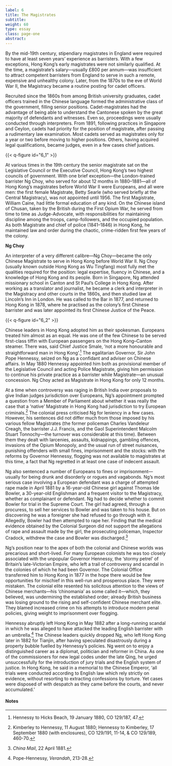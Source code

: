 ```yaml
---
label: 6
title: The Magistrates
subtitle:
weight: 60
type: essay
class: page-one
abstract:
---
```


By the mid-19th century, stipendiary magistrates in England were required to have at least seven years’ experience as barristers. With a few exceptions, Hong Kong’s early magistrates were not similarly qualified. At the time, a magistrate’s salary—usually £800 per annum—was insufficient to attract competent barristers from England to serve in such a remote, expensive and unhealthy colony. Later, from the 1870s to the eve of World War II, the Magistracy became a routine posting for cadet officers.

Recruited since the 1860s from among British university graduates, cadet officers trained in the Chinese language formed the administrative class of the government, filling senior positions. Cadet-magistrates had the advantage of being able to understand the Cantonese spoken by the great majority of defendants and witnesses. Even so, proceedings were usually conducted through interpreters. From 1891, following practices in Singapore and Ceylon, cadets had priority for the position of magistrate, after passing a rudimentary law examination. Most cadets served as magistrates only for a year or two before moving to higher positions. Others, having acquired legal qualifications, became judges, even in a few cases chief justices.

{{< q-figure id="6_1" >}}


At various times in the 19th century the senior magistrate sat on the Legislative Council or the Executive Council, Hong Kong’s two highest councils of government. With one brief exception—the London-trained barrister Ng Choy, who served for about 12 months in 1880–1881—all of Hong Kong’s magistrates before World War II were Europeans, and all were men: the first female Magistrate, Betty Searle (who served briefly at the Central Magistracy), was not appointed until 1956. The first Magistrate, William Caine, had little formal education of any kind. On the Chinese island of Chusan, taken by the British during the First Opium War, he served from time to time as Judge-Advocate, with responsibilities for maintaining discipline among the troops, camp-followers, and the occupied population. As both Magistrate and chief of police (1841–1846) in Hong Kong, he maintained law and order during the chaotic, crime-ridden first few years of the colony.




**Ng Choy**

An interpreter of a very different calibre—Ng Choy—became the only Chinese Magistrate to serve in Hong Kong before World War II. Ng Choy (usually known outside Hong Kong as Wu Tingfang) most fully met the qualities required for the position: legal expertise, fluency in Chinese, and a knowledge of Hong Kong and its people. Born in Singapore, Ng attended missionary school in Canton and St Paul’s College in Hong Kong. After working as a translator and journalist, he became a clerk and interpreter in the Magistracy and other courts in the 1860s, and then studied law at Lincoln’s Inn in London. He was called to the Bar in 1877, and returned to Hong Kong in 1878, where he practised as the colony’s first Chinese barrister and was later appointed its first Chinese Justice of the Peace.

{{< q-figure id="6_2" >}}

Chinese leaders in Hong Kong adopted him as their spokesman. Europeans treated him almost as an equal. He was one of the few Chinese to be served first-class tiffin with European passengers on the Hong Kong–Canton steamer. There was, said Chief Justice Smale, ‘not a more honourable and straightforward man in Hong Kong’.[^1] The egalitarian Governor, Sir John Pope Hennessy, seized on Ng as a confidant and adviser on Chinese affairs. In May 1880 Hennessy appointed him both as provisional member of the Legislative Council and acting Police Magistrate, giving him permission to continue his private practice as a barrister while Magistrate—an unusual concession. Ng Choy acted as Magistrate in Hong Kong for only 12 months.

At a time when controversy was raging in British India over proposals to give Indian judges jurisdiction over Europeans, Ng’s appointment prompted a question from a Member of Parliament about whether it was really the case that a ‘native’ Magistrate in Hong Kong had jurisdiction to try European criminals.[^2] The colonial press criticised Ng for leniency in a few cases. However, his sentences did not differ much from those imposed by his various fellow Magistrates (the former policeman Charles Vandeleur Creagh, the barrister J.J. Francis, and the Gaol Superintendent Malcolm Stuart Tonnochy—the turnover was considerable at this time). Between them they dealt with larcenies, assaults, kidnappings, gambling offences, invasions of the Opium Monopoly, and the usual run of street nuisances, punishing offenders with small fines, imprisonment and the stocks: with the reforms by Governor Hennessy, flogging was not available to magistrates at this time, a fact that Ng regretted in at least one case of indecent assault.

Ng also sentenced a number of Europeans to fines or imprisonment—usually for being drunk and disorderly or rogues and vagabonds. Ng’s most serious case involving a European defendant was a charge of attempted rape made in April 1881 by a 16-year-old Chinese girl against Thomas Ide Bowler, a 30-year-old Englishman and a frequent visitor to the Magistracy, whether as complainant or defendant. Ng had to decide whether to commit Bowler for trial in the Supreme Court. The girl had agreed, through a procuress, to sell her services to Bowler and was taken to his house. But on discovering he was a foreigner she had refused to go through with it. Allegedly, Bowler had then attempted to rape her. Finding that the medical evidence obtained by the Colonial Surgeon did not support the allegations of rape and assault made by the girl, the prosecuting policeman, Inspector Cradock, withdrew the case and Bowler was discharged.[^3]

Ng’s position near to the apex of both the colonial and Chinese worlds was precarious and short-lived. For many European colonists he was too closely associated with the unpopular Governor Hennessy, the ‘stormy petrel’ of Britain’s late-Victorian Empire, who left a trail of controversy and scandal in the colonies of which he had been Governor. The Colonial Office transferred him to Hong Kong in 1877 in the hope there would be few opportunities for mischief in this well-run and prosperous place. They were mistaken. The colonial elite resented his solicitous attention to the views of Chinese merchants—his ‘chinomania’ as some called it—which, they believed, was undermining the established order; already British business was losing ground to the rising and self-confident Chinese merchant elite. They blamed increased crime on his attempts to introduce modern penal policies, giving weight to imprisonment over flogging.

Hennessy abruptly left Hong Kong in May 1882 after a long-running scandal in which he was alleged to have attacked the leading English barrister with an umbrella.[^4] The Chinese leaders quickly dropped Ng, who left Hong Kong later in 1882 for Tianjin, after having speculated disastrously during a property bubble fuelled by Hennessy’s policies. Ng went on to enjoy a distinguished career as a diplomat, politician and reformer in China. As one of the commissioners for new legal codes under the late Qing, he urged unsuccessfully for the introduction of jury trials and the English system of justice. In Hong Kong, he said in a memorial to the Chinese Emperor, ‘all trials were conducted according to English law which rely strictly on evidence, without resorting to extracting confessions by torture. Yet cases were disposed of with despatch as they came before the courts, and never accumulated.’

#### Notes
[^1]:Hennessy to Hicks Beach, 19 January 1880, CO 129/187, 47.
[^2]:Kimberley to Hennessy, 11 August 1880; Hennessy to Kimberley, 17 September 1880 (with enclosures), CO 129/191, 11-14, & CO 129/189, 460-70.
[^3]:*China Mail*, 22 April 1881.
[^4]:Pope-Hennessy, *Verandah*, 213-28.
